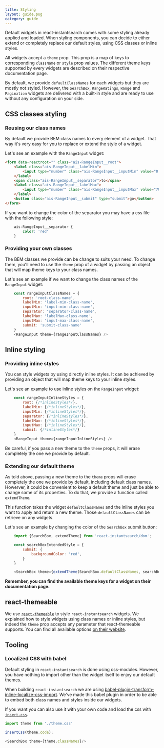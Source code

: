 ```yaml
---
title: Styling
layout: guide.pug
category: guide
---
```


Default widgets in react-instantsearch comes with some styling already applied and loaded. When styling components, you can decide to either extend or completely replace our default styles, using CSS classes or inline styles.

All widgets accept a `theme` prop. This prop is a map of keys to corresponding `className` or `style` prop values. The different theme keys supported by every widgets are described on their respective documentation page.

By default, we provide `defaultClassNames` for each widgets but they are mostly not styled. However, the `SearchBox`, `RangeRatings`, `Range` and `Pagination` widgets are delivered with a built-in style and are ready to use without any configuration on your side.

## CSS classes styling

### Reusing our class names

By default we provide BEM class names to every element of a widget. That way it's very easy for you to replace or extend the style of a widget.

Let's see an example with the `RangeInput` widget:

```html
<form data-reactroot="" class="ais-RangeInput__root">
	<label class="ais-RangeInput__labelMin">
		<input type="number" class="ais-RangeInput__inputMin" value="0.39">
	</label>
	<span class="ais-RangeInput__separator">to</span>
	<label class="ais-RangeInput__labelMax">
		<input type="number" class="ais-RangeInput__inputMax" value="799">
	</label>
	<button class="ais-RangeInput__submit" type="submit">go</button>
</form>
```

If you want to change the color of the separator you may have a css file with the following style:

```css
	ais-RangeInput__separator {
		color: 'red'
	}
```

### Providing your own classes

The BEM classes we provide can be change to suits your need. To change them, you'll need to use the `theme` prop of a widget by passing an object that will map theme keys to your class names.

Let's see an example if we want to change the class names of the `RangeInput` widget:

```js
	const rangeInputClassNames = {
		root: 'root-class-name',
		labelMin: 'label-min-class-name',
		inputMin: 'input-min-class-name',
		separator: 'separator-class-name',
		labelMax: 'labelMax-class-name',
		inputMax: 'input-max-class-name',
		submit: 'submit-class-name'
	}
	<RangeInput theme={rangeInputClassNames} />
```

## Inline styling

### Providing inline styles

You can style widgets by using directly inline styles. It can be achieved by providing an object that will map theme keys to your inline styles.

Let's see an example to use inline styles on the `RangeInput` widget:

```js
	const rangeInputInlineStyles = {
		root: {/*inlineStyles*/},
		labelMin: {/*inlineStyles*/},
		inputMin: {/*inlineStyles*/},
		separator: {/*inlineStyles*/},
		labelMax: {/*inlineStyles*/},
		inputMax: {/*inlineStyles*/},
		submit: {/*inlineStyles*/}
	}
	<RangeInput theme={rangeInputInlineStyles} />
```

Be careful, if you pass a new theme to the `theme` props, it will erase completely the one we provide by default.

### Extending our default theme

As told above, passing a new theme to the `theme` props will erase completely the one we provide by default, including default class names. Howerver, it could be convenient to keep a default theme and just be able to change some of its properties. To do that, we provide a function called `extendTheme`.

This function takes the widget `defaultClassNames` and the inline styles you want to apply and return a new theme. Those `defaultClassNames` can be retrieve on any widgets.

Let's see an example by changing the color of the `SearchBox` submit button:

```js
	import {SearchBox, extendTheme} from 'react-instantsearch/dom';

	const searchBoxExtendedStyle = {
		submit: {
			backgroundColor: 'red',
		}
	}

	<SearchBox theme={extendTheme(SearchBox.defaultClassNames, searchBoxExtendedStyle)} >/
```

**Remember, you can find the available theme keys for a widget on their documentation page.**

## react-themeable

We use [`react-themeable`](https://github.com/markdalgleish/react-themeable) to style `react-instantsearch` widgets. We explained how to style widgets using class names or inline styles, but indeed the `theme` prop accepts any parameter that react-themeable supports. You can find all available options [on their website](https://github.com/markdalgleish/react-themeable).

## Tooling

### Localized CSS with babel

Default styling in `react-instantsearch` is done using css-modules. However, you have nothing to import other than the widget itself to enjoy our default themes.

When building `react-instantsearch` we are using [babel-plugin-transform-inline-localize-css-import](https://github.com/algolia/babel-plugin-transform-inline-localize-css-import). We've made this babel plugin in order to be able to embed both class names and styles inside our widgets.

If you want you can also use it with your own code and load the css with [`insert-css`](https://github.com/substack/insert-css).

```js
import theme from './theme.css'

insertCss(theme.code);

<SearchBox theme={theme.classNames}/>
```
